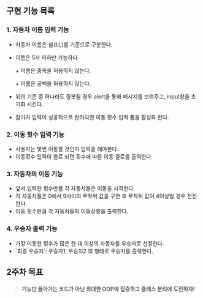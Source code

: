 ## 구현 기능 목록

### 1. 자동차 이름 입력 기능

-   자동차 이름은 쉼표(,)를 기준으로 구분한다.

-   이름은 5자 이하만 가능하다.

    \+ 이름은 중복을 허용하지 않는다.

    \+ 이름은 공백을 허용하지 않는다.

-   위의 기준 중 하나라도 잘봇될 경우 alert을 통해 메시지를 보여주고, input창을 초기화 시킨다.
-   참가자 입력이 성공적으로 완려되면 이동 횟수 입력 폼을 활성화 한다.

### 2. 이동 횟수 입력 기능

-   사용자는 몇번 이동할 것인지 입력을 해야한다.
-   이동횟수 입력이 완료 되면 횟수에 따른 이동 결로를 출력한다.

### 3. 자동차의 이동 기능

-   앞서 입력한 횟수만큼 각 자동차들은 이동을 시작한다.
-   각 자동차들은 0에서 9사이의 무작위 값을 구한 후 무작위 값이 4이상일 경우 전진한다.
-   이동 횟수만큼 각 자동차들의 이동상황을 출력한다.

### 4. 우승자 출력 기능

-   가장 이동한 횟수가 많은 한 대 이상의 자동차를 우승자로 선정한다.
-   \`최종 우승자`: 우승자1, 우승자2 의 형태로 우승자를 출력한다.

## 2주차 목표

> #### 기능만 돌아가는 코드가 아닌 최대한 OOP에 집중하고 클래스 분리에 도전하자!

